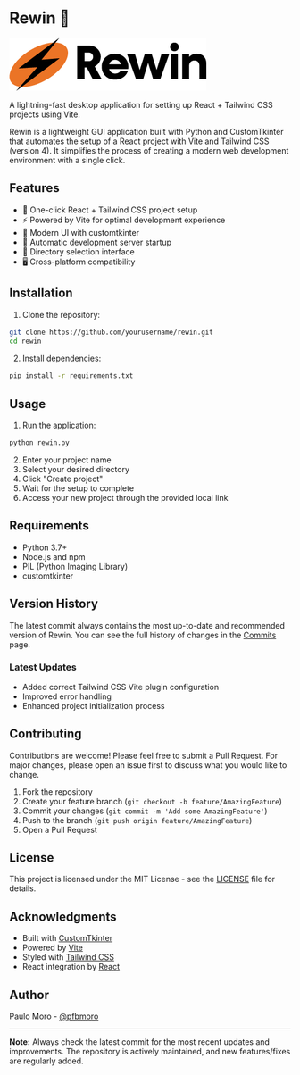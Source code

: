 # Rewin 🚀

![Rewin Logo](rewin_logo.png)

A lightning-fast desktop application for setting up React + Tailwind CSS projects using Vite.

Rewin is a lightweight GUI application built with Python and CustomTkinter that automates the setup of a React project with Vite and Tailwind CSS (version 4). It simplifies the process of creating a modern web development environment with a single click.

## Features

- 🎯 One-click React + Tailwind CSS project setup
- ⚡ Powered by Vite for optimal development experience
- 🎨 Modern UI with customtkinter
- 🔄 Automatic development server startup
- 📁 Directory selection interface
- 🖥️ Cross-platform compatibility

## Installation

1. Clone the repository:
```bash
git clone https://github.com/yourusername/rewin.git
cd rewin
```

2. Install dependencies:
```bash
pip install -r requirements.txt
```

## Usage

1. Run the application:
```bash
python rewin.py
```

2. Enter your project name
3. Select your desired directory
4. Click "Create project"
5. Wait for the setup to complete
6. Access your new project through the provided local link

## Requirements

- Python 3.7+
- Node.js and npm
- PIL (Python Imaging Library)
- customtkinter

## Version History

The latest commit always contains the most up-to-date and recommended version of Rewin. You can see the full history of changes in the [Commits](../../commits) page.

### Latest Updates
- Added correct Tailwind CSS Vite plugin configuration
- Improved error handling
- Enhanced project initialization process

## Contributing

Contributions are welcome! Please feel free to submit a Pull Request. For major changes, please open an issue first to discuss what you would like to change.

1. Fork the repository
2. Create your feature branch (`git checkout -b feature/AmazingFeature`)
3. Commit your changes (`git commit -m 'Add some AmazingFeature'`)
4. Push to the branch (`git push origin feature/AmazingFeature`)
5. Open a Pull Request

## License

This project is licensed under the MIT License - see the [LICENSE](LICENSE) file for details.

## Acknowledgments

- Built with [CustomTkinter](https://github.com/TomSchimansky/CustomTkinter)
- Powered by [Vite](https://vitejs.dev/)
- Styled with [Tailwind CSS](https://tailwindcss.com/)
- React integration by [React](https://reactjs.org/)

## Author

Paulo Moro - [@pfbmoro](https://github.com/pfbmoro)

---

**Note:** Always check the latest commit for the most recent updates and improvements. The repository is actively maintained, and new features/fixes are regularly added.